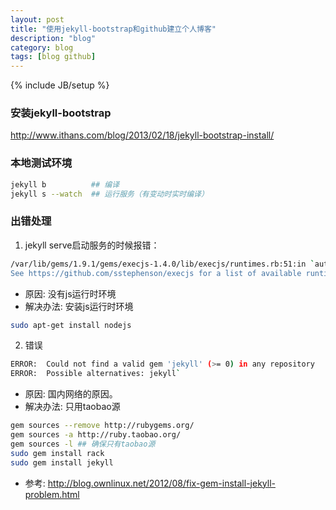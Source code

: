 ```yaml
---
layout: post
title: "使用jekyll-bootstrap和github建立个人博客"
description: "blog"
category: blog
tags: [blog github]
---
```

{% include JB/setup %}

### 安装jekyll-bootstrap
<http://www.ithans.com/blog/2013/02/18/jekyll-bootstrap-install/>

### 本地测试环境

~~~bash
jekyll b          ## 编译
jekyll s --watch  ## 运行服务（有变动时实时编译）
~~~

### 出错处理
1. jekyll serve启动服务的时候报错：

~~~bash
/var/lib/gems/1.9.1/gems/execjs-1.4.0/lib/execjs/runtimes.rb:51:in `autodetect': Could not find a JavaScript runtime.
See https://github.com/sstephenson/execjs for a list of available runtimes. (ExecJS::RuntimeUnavailable)
~~~

- 原因: 没有js运行时环境
- 解决办法: 安装js运行时环境

~~~bash
sudo apt-get install nodejs
~~~


2. 错误

~~~bash
ERROR:  Could not find a valid gem 'jekyll' (>= 0) in any repository
ERROR:  Possible alternatives: jekyll`
~~~

- 原因: 国内网络的原因。
- 解决办法: 只用taobao源

~~~bash
gem sources --remove http://rubygems.org/
gem sources -a http://ruby.taobao.org/
gem sources -l ## 确保只有taobao源
sudo gem install rack
sudo gem install jekyll
~~~

- 参考: <http://blog.ownlinux.net/2012/08/fix-gem-install-jekyll-problem.html>
